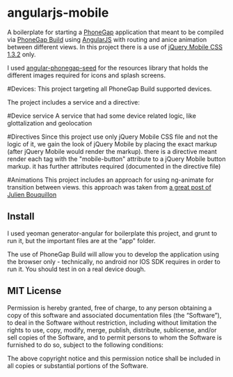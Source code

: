 angularjs-mobile
================

A boilerplate for starting a [PhoneGap](phonegap.com) application that meant to be compiled via [PhoneGap Build](https://build.phonegap.com/docs/app-building) using [AngularJS](http://angularjs.org/) with routing and anice animation between different views.
In this project there is a use of [jQuery Mobile CSS 1.3.2](http://jquerymobile.com/download/) only.

I used [angular-phonegap-seed](https://github.com/thewildpendulum/angular-phonegap-seed) for the resources library that holds the different images required for icons and splash screens.

#Devices:
This project targeting all PhoneGap Build supported devices.

The project includes a service and a directive:

#Device service
A service that had some device related logic, like glottalization and geolocation

#Directives
Since this project use only jQuery Mobile CSS file and not the logic of it, we gain the look of jQuery Mobile by placing the exact markup (after jQuery Mobile would render the markup). 
there is a directive meant render each tag with the "mobile-button" attribute to a jQuery Mobile button markup. it has further attributes required (documented in the directive file)

#Animations
This project includes an approach for using ng-animate for transition between views. this approach was taken from [a great post of Julien Bouquillon](http://blog.revolunet.com/blog/2013/04/30/angularjs-animations-mobile-applications/)

## Install

I used yeoman generator-angular for boilerplate this project, and grunt to run it, but the important files are at the "app" folder. 

The use of PhoneGap Build will allow you to develop the application using the browser only - technically, no android nor IOS SDK requires in order to run it.  You should test in on a real device dough.  


## MIT License

Permission is hereby granted, free of charge, to any person obtaining a copy of this software and associated documentation files (the “Software”), to deal in the Software without restriction, including without limitation the rights to use, copy, modify, merge, publish, distribute, sublicense, and/or sell copies of the Software, and to permit persons to whom the Software is furnished to do so, subject to the following conditions:

The above copyright notice and this permission notice shall be included in all copies or substantial portions of the Software.